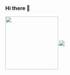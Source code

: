 ### Hi there 👋

<a href="https://github.com/scush989898">
  <img height= "165em" align="center" src="https://github-readme-stats.vercel.app/api/?username=scush989898&count_private=true&show_icons=true&theme=dracula" />
  <img heigth= "165em" align="center" src="https://github-readme-stats.vercel.app/api/top-langs/?username=scush989898&layout=compact&theme=dracula&langs_count=6" />
</a>

<!--
**scush989898/scush989898** is a ✨ _special_ ✨ repository because its `README.md` (this file) appears on your GitHub profile.

Here are some ideas to get you started:

- 🔭 I’m currently working on ...
- 🌱 I’m currently learning ...
- 👯 I’m looking to collaborate on ...
- 🤔 I’m looking for help with ...
- 💬 Ask me about ...
- 📫 How to reach me: ...
- 😄 Pronouns: ...
- ⚡ Fun fact: ...
-->
